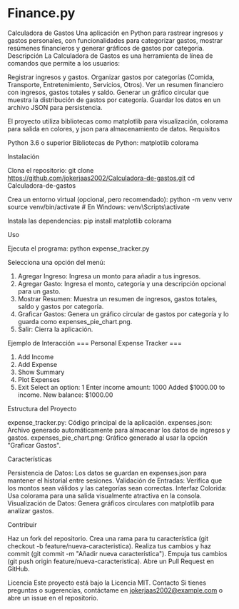 # Finance.py
Calculadora de Gastos
Una aplicación en Python para rastrear ingresos y gastos personales, con funcionalidades para categorizar gastos, mostrar resúmenes financieros y generar gráficos de gastos por categoría.
Descripción
La Calculadora de Gastos es una herramienta de línea de comandos que permite a los usuarios:

Registrar ingresos y gastos.
Organizar gastos por categorías (Comida, Transporte, Entretenimiento, Servicios, Otros).
Ver un resumen financiero con ingresos, gastos totales y saldo.
Generar un gráfico circular que muestra la distribución de gastos por categoría.
Guardar los datos en un archivo JSON para persistencia.

El proyecto utiliza bibliotecas como matplotlib para visualización, colorama para salida en colores, y json para almacenamiento de datos.
Requisitos

Python 3.6 o superior
Bibliotecas de Python:
matplotlib
colorama



Instalación

Clona el repositorio:
git clone https://github.com/jokerjaas2002/Calculadora-de-gastos.git
cd Calculadora-de-gastos


Crea un entorno virtual (opcional, pero recomendado):
python -m venv venv
source venv/bin/activate  # En Windows: venv\Scripts\activate


Instala las dependencias:
pip install matplotlib colorama



Uso

Ejecuta el programa:
python expense_tracker.py


Selecciona una opción del menú:

1. Agregar Ingreso: Ingresa un monto para añadir a tus ingresos.
2. Agregar Gasto: Ingresa el monto, categoría y una descripción opcional para un gasto.
3. Mostrar Resumen: Muestra un resumen de ingresos, gastos totales, saldo y gastos por categoría.
4. Graficar Gastos: Genera un gráfico circular de gastos por categoría y lo guarda como expenses_pie_chart.png.
5. Salir: Cierra la aplicación.



Ejemplo de Interacción
=== Personal Expense Tracker ===
1. Add Income
2. Add Expense
3. Show Summary
4. Plot Expenses
5. Exit
Select an option: 1
Enter income amount: 1000
Added $1000.00 to income. New balance: $1000.00

Estructura del Proyecto

expense_tracker.py: Código principal de la aplicación.
expenses.json: Archivo generado automáticamente para almacenar los datos de ingresos y gastos.
expenses_pie_chart.png: Gráfico generado al usar la opción "Graficar Gastos".

Características

Persistencia de Datos: Los datos se guardan en expenses.json para mantener el historial entre sesiones.
Validación de Entradas: Verifica que los montos sean válidos y las categorías sean correctas.
Interfaz Colorida: Usa colorama para una salida visualmente atractiva en la consola.
Visualización de Datos: Genera gráficos circulares con matplotlib para analizar gastos.

Contribuir

Haz un fork del repositorio.
Crea una rama para tu característica (git checkout -b feature/nueva-caracteristica).
Realiza tus cambios y haz commit (git commit -m "Añadir nueva característica").
Empuja tus cambios (git push origin feature/nueva-caracteristica).
Abre un Pull Request en GitHub.

Licencia
Este proyecto está bajo la Licencia MIT.
Contacto
Si tienes preguntas o sugerencias, contáctame en jokerjaas2002@example.com o abre un issue en el repositorio.

